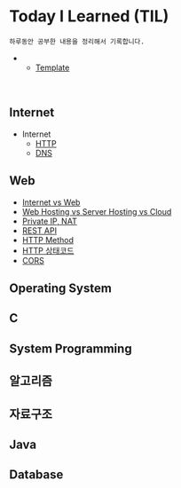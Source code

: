 # Today I Learned (TIL)
    하루동안 공부한 내용을 정리해서 기록합니다.

*    + [Template](Template.md)
    
<br>

## Internet
* Internet
    + [HTTP](./Internet/HTTP.md)
    + [DNS](./Internet/DNS.md)

## Web
+ [Internet vs Web](./WEB/web.md)
+ [Web Hosting vs Server Hosting vs Cloud](./WEB/cloud.md)
+ [Private IP, NAT](./WEB/NAT.md)
+ [REST API](./WEB/REST.md)
+ [HTTP Method](./WEB/HttpMethod.md)
+ [HTTP 상태코드](./WEB/Http-StatusCode)
+ [CORS](./WEB/cors.md)

## Operating System

## C

## System Programming

## 알고리즘

## 자료구조

## Java

## Database
